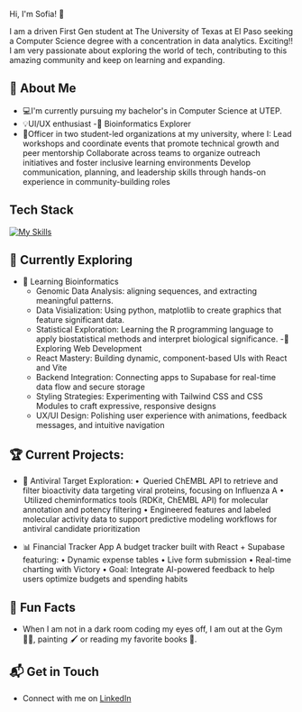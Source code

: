 Hi, I'm Sofia! 👋

I am a driven First Gen student at The University of Texas at El Paso seeking a Computer Science degree with a concentration in data analytics. Exciting!!
I am very passionate about exploring the world of tech, contributing to this amazing community and keep on learning and expanding.  


## 🚀 About Me

- 💻I'm currently pursuing my bachelor's in Computer Science at UTEP.
- 💡UI/UX enthusiast
-🧬 Bioinformatics Explorer
- 📌Officer in two student-led organizations at my university, where I:
   Lead workshops and coordinate events that promote technical growth and peer mentorship
    Collaborate across teams to organize outreach initiatives and foster inclusive learning environments
    Develop communication, planning, and leadership skills through hands-on experience in community-building roles


## Tech Stack
[![My Skills](https://skillicons.dev/icons?i=js,html,css,py,java,linux,react,supabase)](https://skillicons.dev)

## 🌱 Currently Exploring

- 🚀 Learning Bioinformatics 
  - Genomic Data Analysis: aligning sequences, and extracting meaningful patterns.
  - Data Visialization: Using python, matplotlib to create graphics that feature significant data.
  - Statistical Exploration: Learning the R programming language to apply biostatistical methods and interpret biological significance.
-🚀 Exploring Web Development
  - React Mastery: Building dynamic, component-based UIs with React and Vite
  - Backend Integration: Connecting apps to Supabase for real-time data flow and secure storage
  - Styling Strategies: Experimenting with Tailwind CSS and CSS Modules to craft expressive, responsive designs
  - UX/UI Design: Polishing user experience with animations, feedback messages, and intuitive navigation

 ## 🏆 Current Projects:

- 🌟 Antiviral Target Exploration:
•	 Queried ChEMBL API to retrieve and filter bioactivity data targeting viral proteins, focusing on Influenza A 
•	 Utilized cheminformatics tools (RDKit, ChEMBL API) for molecular annotation and potency filtering
•	 Engineered features and labeled molecular activity data to support predictive modeling workflows for antiviral candidate prioritization

- 📊 Financial Tracker App A budget tracker built with React + Supabase featuring:
•  Dynamic expense tables
•  Live form submission
•  Real-time charting with Victory
•  Goal: Integrate AI-powered feedback to help users optimize budgets and spending habits


## 🧿 Fun Facts
- When I am not in a dark room coding my eyes off, I am out at the Gym 🏋️‍♀️, painting 🖌 or reading my favorite books 📖. 

## 📬 Get in Touch

- Connect with me on [LinkedIn](https://www.linkedin.com/in/sofia-de-haro-macias/)


